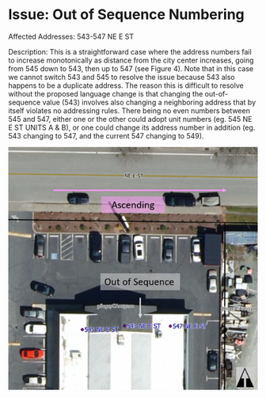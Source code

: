 # Issue: Out of Sequence Numbering

Affected Addresses: 543-547 NE E ST

Description: This is a straightforward case where the address numbers fail to increase monotonically as distance from the city center increases, going from 545 down to 543, then up to 547 (see Figure 4).
Note that in this case we cannot switch 543 and 545 to resolve the issue because 543 also happens to be a duplicate address.
The reason this is difficult to resolve without the proposed language change is that changing the out-of-sequence value (543) involves also changing a neighboring address that by itself violates no addressing rules.
There being no even numbers between 545 and 547, either one or the other could adopt unit numbers (eg. 545 NE E ST UNITS A & B), or one could change its address number in addition (eg. 543 changing to 547, and the current 547 changing to 549).

![Sequencing E St](./images/address_issues_suffixed_sequencing_e_st.png)
